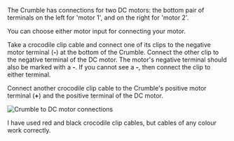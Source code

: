 The Crumble has connections for two DC motors: the bottom pair of terminals on the left for 'motor 1', and on the right for 'motor 2'.

You can choose either motor input for connecting your motor.

Take a crocodile clip cable and connect one of its clips to the negative motor terminal (**-**) at the bottom of the Crumble. Connect the other clip to the negative terminal of the DC motor. The motor's negative terminal should also be marked with a **-**. If you cannot see a **-**, then connect the clip to either terminal.

Connect another crocodile clip cable to the Crumble's positive motor terminal (**+**) and the positive terminal of the DC motor.

![Crumble to DC motor connections](images/crumble_motor_connections.png)

I have used red and black crocodile clip cables, but cables of any colour work correctly.
